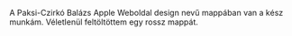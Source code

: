 A Paksi-Czirkó Balázs Apple Weboldal design nevű mappában van a kész munkám. Véletlenül feltöltöttem egy rossz mappát.

